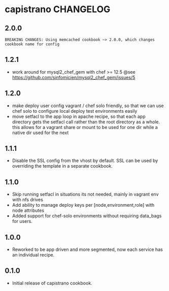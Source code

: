 capistrano CHANGELOG
====================

2.0.0
-----

    BREAKING CHANGES: Using memcached cookbook ~> 2.0.0, which changes cookbook name for config

1.2.1
-----

- work around for mysql2_chef_gem with chef >= 12.5 @see https://github.com/sinfomicien/mysql2_chef_gem/issues/5

1.2.0
-----

- make deploy user config vagrant / chef solo friendly, so that we can use chef solo to configure
  local deploy test environments easily
- move setfacl to the app loop in apache recipe, so that each app directory gets the setfacl call
  rather than the root directory as a whole. this allows for a vagrant share or mount to be used
  for one dir while a native dir used for the next

1.1.1
-----

- Disable the SSL config from the vhost by default. SSL can be used by overriding the template in a separate cookbook.

1.1.0
-----

- Skip running setfacl in situations its not needed, mainly in vagrant env with nfs drives
- Add ability to manage deploy keys per [node,environment,role] with node attributes
- Added support for chef-solo environments without requiring data_bags for users.

1.0.0
-----
- Reworked to be app driven and more segmented, now each service has an individual recipe.

0.1.0
-----
- Initial release of capistrano cookbook.

